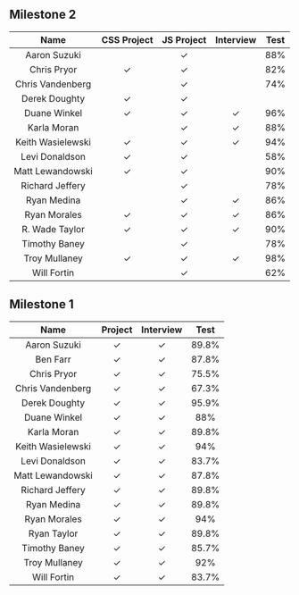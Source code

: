 ## Milestone 2

Name                |  CSS Project | JS Project | Interview | Test |
:------------------:|:------------:|:----------:|:---------:|:----:|
Aaron Suzuki        |              | ✓          |           | 88%  |
Chris Pryor         | ✓            | ✓          |           | 82%  |
Chris Vandenberg    |              | ✓          |           | 74%  |
Derek Doughty       | ✓            | ✓          |           |      |  
Duane Winkel        | ✓            | ✓          | ✓         | 96%  |
Karla Moran         |              | ✓          | ✓         | 88%  |
Keith Wasielewski   | ✓            | ✓          | ✓         | 94%  |
Levi Donaldson      | ✓            | ✓          |           | 58%  |
Matt Lewandowski    | ✓            | ✓          |           | 90%  |
Richard Jeffery     |              | ✓          |           | 78%  |
Ryan Medina         |              | ✓          | ✓         | 86%  |
Ryan Morales        | ✓            | ✓          | ✓         | 86%  |
R. Wade Taylor      | ✓            | ✓          | ✓         | 90%  |
Timothy Baney       |              | ✓          |           | 78%  |
Troy Mullaney       | ✓            | ✓          | ✓         | 98%  |
Will Fortin         |              | ✓          |           | 62%  |

## Milestone 1


Name          |  Project | Interview | Test |
:------------:|:--------:|:---------:|:----:|
Aaron Suzuki        | ✓ |✓ |89.8%|
Ben Farr            | ✓ |✓ |87.8%|
Chris Pryor         | ✓ |✓ |75.5%|
Chris Vandenberg    | ✓ |✓ |67.3%|
Derek Doughty       | ✓ |✓ |95.9%|
Duane Winkel        | ✓ |✓ |88%|
Karla Moran         | ✓ |✓ |89.8%|
Keith Wasielewski   | ✓ |✓ |94%|
Levi Donaldson      | ✓ |✓ |83.7%|
Matt Lewandowski    | ✓ |✓ |87.8%|
Richard Jeffery     | ✓ |✓ |89.8%|
Ryan Medina         | ✓ |✓ |89.8%|
Ryan Morales        | ✓ |✓ |94%|
Ryan Taylor         | ✓ |✓ |89.8%|
Timothy Baney       | ✓ |✓ |85.7%|
Troy Mullaney       | ✓ |✓ |92%|
Will Fortin         | ✓ |✓ |83.7%|
